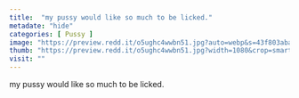 ```yaml
---
title:  "my pussy would like so much to be licked."
metadate: "hide"
categories: [ Pussy ]
image: "https://preview.redd.it/o5ughc4wwbn51.jpg?auto=webp&s=43f803aba75dbfbd24dc2ff8c66ee9e0c927e1cb"
thumb: "https://preview.redd.it/o5ughc4wwbn51.jpg?width=1080&crop=smart&auto=webp&s=193ebc1bd3f96d6adade8915ddd1e4e2638228f0"
visit: ""
---
```

my pussy would like so much to be licked.

